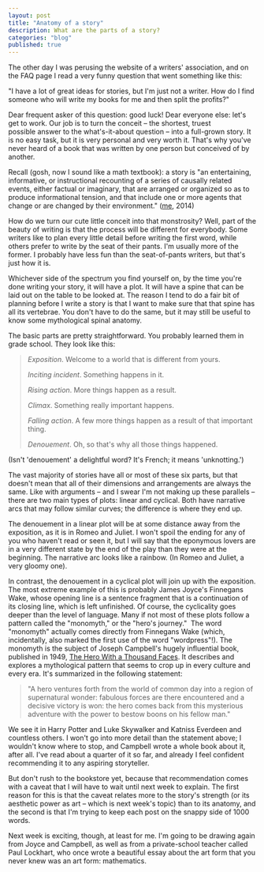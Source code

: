 ```yaml
---
layout: post
title: "Anatomy of a story"
description: What are the parts of a story?
categories: "blog"
published: true
---
```


The other day I was perusing the website of a writers' association, and on the FAQ page I read a very funny question that went something like this:

"I have a lot of great ideas for stories, but I'm just not a writer. How do I find someone who will write my books for me and then split the profits?"

Dear frequent asker of this question: good luck! Dear everyone else: let's get to work. Our job is to turn the conceit – the shortest, truest possible answer to the what's-it-about question – into a full-grown story. It is no easy task, but it is very personal and very worth it. That's why you've never heard of a book that was written by one person but conceived of by another.

Recall (gosh, now I sound like a math textbook): a story is "an entertaining, informative, or instructional recounting of a series of causally related events, either factual or imaginary, that are arranged or organized so as to produce informational tension, and that include one or more agents that change or are changed by their environment." ([me](https://davidklaing.com/blog/2014/06/27/what-is-a-story.html), 2014)

How do we turn our cute little conceit into that monstrosity? Well, part of the beauty of writing is that the process will be different for everybody. Some writers like to plan every little detail before writing the first word, while others prefer to write by the seat of their pants. I'm usually more of the former. I probably have less fun than the seat-of-pants writers, but that's just how it is.

Whichever side of the spectrum you find yourself on, by the time you're done writing your story, it will have a plot. It will have a spine that can be laid out on the table to be looked at. The reason I tend to do a fair bit of planning before I write a story is that I want to make sure that that spine has all its vertebrae. You don't have to do the same, but it may still be useful to know some mythological spinal anatomy.

The basic parts are pretty straightforward. You probably learned them in grade school. They look like this:

> _Exposition_. Welcome to a world that is different from yours.
> 
> _Inciting incident_. Something happens in it.
> 
> _Rising action_. More things happen as a result.
> 
> _Climax_. Something really important happens.
> 
> _Falling action_. A few more things happen as a result of that important thing.
> 
> _Denouement_. Oh, so that's why all those things happened.

(Isn't 'denouement' a delightful word? It's French; it means 'unknotting.')

The vast majority of stories have all or most of these six parts, but that doesn't mean that all of their dimensions and arrangements are always the same. Like with arguments – and I swear I'm not making up these parallels – there are two main types of plots: linear and cyclical. Both have narrative arcs that may follow similar curves; the difference is where they end up.

The denouement in a linear plot will be at some distance away from the exposition, as it is in Romeo and Juliet. I won't spoil the ending for any of you who haven't read or seen it, but I will say that the eponymous lovers are in a very different state by the end of the play than they were at the beginning. The narrative arc looks like a rainbow. (In Romeo and Juliet, a very gloomy one).

In contrast, the denouement in a cyclical plot will join up with the exposition. The most extreme example of this is probably James Joyce's Finnegans Wake, whose opening line is a sentence fragment that is a continuation of its closing line, which is left unfinished. Of course, the cyclicality goes deeper than the level of language. Many if not most of these plots follow a pattern called the "monomyth," or the "hero's journey."  The word "monomyth" actually comes directly from Finnegans Wake (which, incidentally, also marked the first use of the word "wordpress"!). The monomyth is the subject of Joseph Campbell's hugely influential book, published in 1949, [The Hero With a Thousand Faces](https://www.amazon.ca/Hero-Thousand-Faces-Joseph-Campbell/dp/1577315936). It describes and explores a mythological pattern that seems to crop up in every culture and every era. It's summarized in the following statement:

> "A hero ventures forth from the world of common day into a region of supernatural wonder: fabulous forces are there encountered and a decisive victory is won: the hero comes back from this mysterious adventure with the power to bestow boons on his fellow man."

We see it in Harry Potter and Luke Skywalker and Katniss Everdeen and countless others. I won't go into more detail than the statement above; I wouldn't know where to stop, and Campbell wrote a whole book about it, after all. I've read about a quarter of it so far, and already I feel confident recommending it to any aspiring storyteller.

But don't rush to the bookstore yet, because that recommendation comes with a caveat that I will have to wait until next week to explain. The first reason for this is that the caveat relates more to the story's strength (or its aesthetic power as art – which is next week's topic) than to its anatomy, and the second is that I'm trying to keep each post on the snappy side of 1000 words.

Next week is exciting, though, at least for me. I'm going to be drawing again from Joyce and Campbell, as well as from a private-school teacher called Paul Lockhart, who once wrote a beautiful essay about the art form that you never knew was an art form: mathematics.